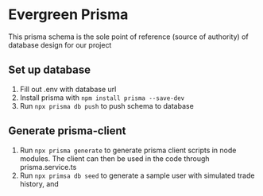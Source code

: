 # Evergreen Prisma

This prisma schema is the sole point of reference (source of authority) of database design for our project

## Set up database

1. Fill out .env with database url
2. Install prisma with `npm install prisma --save-dev`
3. Run `npx prisma db push` to push schema to database

## Generate prisma-client

1. Run `npx prisma generate` to generate prisma client scripts in node modules. The client can then be used in the code through prisma.service.ts
2. Run `npx primsa db seed` to generate a sample user with simulated trade history, and 
